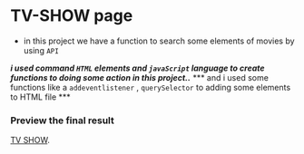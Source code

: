 # TV-SHOW page

* in this project we have a function to search some elements of movies by using `API`

***i used command `HTML` elements and `javaScript` language to create functions to doing some action in this project..***
*** and i used some functions like a `addeventlistener` , `querySelector` to adding some elements to HTML file  ***

### Preview the final result
[TV SHOW](https://zpbvuqja5jhke12e3osskg-on.drv.tw/TV%20SHOW/).
